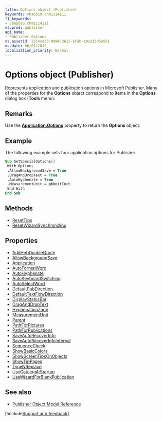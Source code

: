 ```yaml
---
title: Options object (Publisher)
keywords: vbapb10.chm1114111
f1_keywords:
- vbapb10.chm1114111
ms.prod: publisher
api_name:
- Publisher.Options
ms.assetid: 2554cd33-9d94-2622-6fab-19ca33d5a561
ms.date: 06/01/2019
localization_priority: Normal
---
```



# Options object (Publisher)

Represents application and publication options in Microsoft Publisher. Many of the properties for the **Options** object correspond to items in the **Options** dialog box (**Tools** menu).

## Remarks

Use the **[Application.Options](Publisher.Application.Options.md)** property to return the **Options** object. 


## Example

The following example sets four application options for Publisher.

```vb
Sub SetSpecialOptions() 
 With Options 
 .AllowBackgroundSave = True 
 .DragAndDropText = True 
 .AutoHyphenate = True 
 .MeasurementUnit = pbUnitInch 
 End With 
End Sub
```


## Methods

- [ResetTips](Publisher.Options.ResetTips.md)
- [ResetWizardSynchronizing](Publisher.Options.ResetWizardSynchronizing.md)

## Properties

- [AddHebDoubleQuote](Publisher.Options.AddHebDoubleQuote.md)
- [AllowBackgroundSave](Publisher.Options.AllowBackgroundSave.md)
- [Application](Publisher.Options.Application.md)
- [AutoFormatWord](Publisher.Options.AutoFormatWord.md)
- [AutoHyphenate](Publisher.Options.AutoHyphenate.md)
- [AutoKeyboardSwitching](Publisher.Options.AutoKeyboardSwitching.md)
- [AutoSelectWord](Publisher.Options.AutoSelectWord.md)
- [DefaultPubDirection](Publisher.Options.DefaultPubDirection.md)
- [DefaultTextFlowDirection](Publisher.Options.DefaultTextFlowDirection.md)
- [DisplayStatusBar](Publisher.Options.DisplayStatusBar.md)
- [DragAndDropText](Publisher.Options.DragAndDropText.md)
- [HyphenationZone](Publisher.Options.HyphenationZone.md)
- [MeasurementUnit](Publisher.Options.MeasurementUnit.md)
- [Parent](Publisher.Options.Parent.md)
- [PathForPictures](Publisher.Options.PathForPictures.md)
- [PathForPublications](Publisher.Options.PathForPublications.md)
- [SaveAutoRecoverInfo](Publisher.Options.SaveAutoRecoverInfo.md)
- [SaveAutoRecoverInfoInterval](Publisher.Options.SaveAutoRecoverInfoInterval.md)
- [SequenceCheck](Publisher.Options.SequenceCheck.md)
- [ShowBasicColors](Publisher.Options.ShowBasicColors.md)
- [ShowScreenTipsOnObjects](Publisher.Options.ShowScreenTipsOnObjects.md)
- [ShowTipPages](Publisher.Options.ShowTipPages.md)
- [TypeNReplace](Publisher.Options.TypeNReplace.md)
- [UseCatalogAtStartup](Publisher.Options.UseCatalogAtStartup.md)
- [UseWizardForBlankPublication](Publisher.Options.UseWizardForBlankPublication.md)

## See also

- [Publisher Object Model Reference](overview/publisher/object-model.md)



[!include[Support and feedback](~/includes/feedback-boilerplate.md)]